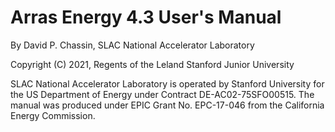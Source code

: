 # Arras Energy 4.3 User's Manual

By David P. Chassin, SLAC National Accelerator Laboratory

Copyright (C) 2021, Regents of the Leland Stanford Junior University

SLAC National Accelerator Laboratory is operated by Stanford University for the US Department of Energy under Contract DE-AC02-75SFO00515.  The manual was produced under EPIC Grant No. EPC-17-046 from the California Energy Commission.
